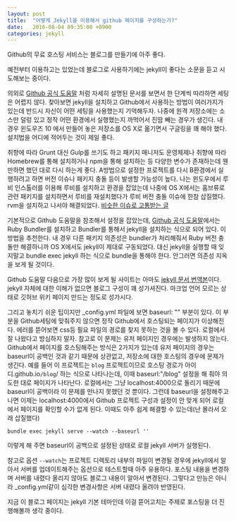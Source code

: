 ```yaml
---
layout: post
title:  "어떻게 Jekyll을 이용해서 github 페이지를 구성하는가?"
date:   2016-08-04 09:35:00 +0900
categories: jekyll
---
```

Github의 무료 호스팅 서비스는 블로그를 만들기에 아주 좋다.

예전부터 이용하고는 있었는데 블로그로 사용하기에는 jekyll이 좋다는 소문을 듣고 시도해보는 중이다.

의외로 [Github 공식 도움말][github-jekyll-docs] 처럼 자세히 설명된 문서를 보면서 한 단계씩 따라하면 세팅은 어렵지 않다. 찾아보면 jekyll을 설치하고 Github에서 사용하는 방법이 여러가지가 있는데 반드시 자신이 어떤 세팅을 사용했는지 기억해두자. 나중에 원격 저장소에는 소스만 덜렁 있고 정작 어떤 환경에서 실행했는지 까먹어서 진땀 빼는 경우가 생긴다. 내 경우 윈도우즈 10 에서 만들어 놓은 저장소를 OS X로 옮기면서 구글링을 꽤 해야 했다. 설치법을 어디에 적어두는 것이 제일 좋다.

취향에 따라 Grunt 대신 Gulp를 쓰기도 하고 패키지 매니저도 운영체제나 취향에 따라 Homebrew를 통해 설치하거나 npm을 통해 설치하는 등 다양한 변수가 존재하는데 웬만하면 했던 대로 다시 하는게 좋다. A방법으로 설정한 프로젝트를 다시 B환경에서 실행하려고 하면 버전 이슈나 패키지 충돌 등이 발생할 가능성이 높다. 나는 윈도우에서 루비 인스톨러를 이용해 루비를 설치하고 환경을 잡았는데 나중에 OS X에서는 홈브류로 관련 패키지를 설치하면서 루비를 재설치했다가 루비 버전 충돌 이슈에 한참 삽질했다. rvm을 설치하고 나서야 해결되었다. [비슷한 이슈로 고통받는 글][stackoverflow-error-jekyll]

기본적으로 Github 도움말을 참조해서 설정을 잡았는데, [Github 공식 도움말][github-jekyll-docs]에서는 Ruby Bundler를 설치하고 Bundler를 통해서 jekyll을 설치하는 식으로 되어 있다. 이 방법을 추천한다. 내 경우 다른 패키지 의존성은 bundler가 처리해줘서 Ruby 버전 충돌만 해결하니까 OS X에서도 jekyll이 제대로 구동되었다. 대신 jekyll을 실행할 때 잊지말고 bundle exec jekyll 하는 식으로 bundle을 통해야 한다. 안그러면 의존성 지옥을 보게 될 것이다.

Github 도움말 다음으로 가장 많이 보게 될 사이트는 아마도 [jekyll 문서 번역본][jekyll-docs-korean]이다.
jekyll 자체에 대한 이해가 없으면 블로그 구성이 꽤 성가셔진다. 마크업 언어 모르는 상태로 깃허브 위키 페이지 만드는 정도로 성가시다.

그리고 놓치기 쉬운 팁이지만 \_config.yml 파일에 보면 baseurl: "" 부분이 있다.
이 부분을 Github세팅에 맞춰주지 않으면 정작 Github에서 호스팅되는 페이지가 이상해진다. 에러를 뜯어보면 css등 필요 파일의 경로를 찾지 못하는 것을 볼 수 있다. 로컬에서 잘 나왔다고 방심하지 말자. 참고로 이 문제는 유저 페이지인 경우에는 발생하지 않는다. Github에서 페이지를 호스팅해주는 방식은 2가지가 있는데 유저 페이지의 경우는 baseurl이 공백인 것과 같기 때문에 상관없고, 저장소에 대한 호스팅의 경우에 문제가 생긴다. 예를 들어 이 프로젝트는 `blog` 프로젝트이므로 호스팅 경로가 아이디.github.io`/blog`/ 하는 식으로 나타나는데, 이때 baseurl:"/blog" 설정을 해 줘야 의도한 대로 페이지가 나타난다. 로컬에서는 그냥 localhost:4000으로 돌리기 때문에 baseurl이 공백이라 이 문제를 만나지 못했던 것 뿐이다.
그런데 baseurl을 설정해주고 나면 이제는 localhost:4000에서 Github 프로젝트 구성과 설정이 안 맞게 되어 로컬에서 페이지를 확인할 수가 없게 된다. 이때도 아주 쉽게 해결할 수 있는데(난 몰라서 오래 삽질했다)

`bundle exec jekyll serve --watch --baseurl ''`

이렇게 해 주면 baseurl이 공백으로 설정된 상태로 로컬 jekyll 서버가 실행된다.

참고로 옵션 `--watch`는 프로젝트 디렉토리 내부의 파일이 변경될 경우에 jekyll에서 알아서 서버를 업데이트해주는 옵션으로 테스트할때 아주 유용하다. 포스팅 내용을 변경하며 서버를 내렸다 올리지 않아도 블로그 내용이 알아서 변경된다.
그렇다고 만능은 아니라 \_config.yml같이 심각한 변경사항은 서버 내렸다 올려야 반영된다.

지금 이 블로그 페이지는 jekyll 기본 테마인데 이걸 뜯어고치는 주제로 포스팅을 더 진행해볼까 생각 중이다.

[jekyll-docs-korean]: https://jekyllrb-ko.github.io/
[github-jekyll-docs]: https://help.github.com/articles/setting-up-your-github-pages-site-locally-with-jekyll/
[stackoverflow-error-jekyll]: http://stackoverflow.com/questions/38677296/error-running-jekyll-on-ubuntu-14-04
